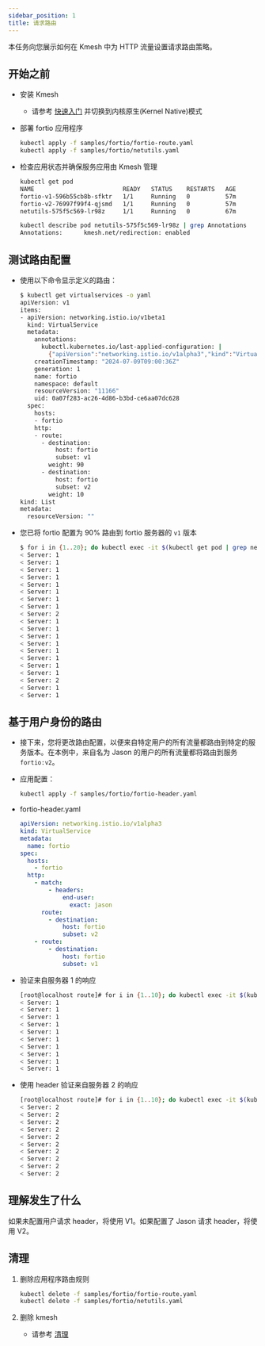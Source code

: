 ```yaml
---
sidebar_position: 1
title: 请求路由
---
```


本任务向您展示如何在 Kmesh 中为 HTTP 流量设置请求路由策略。

## 开始之前

- 安装 Kmesh

  - 请参考 [快速入门](/i18n/zh/docusaurus-plugin-content-docs/current/setup/quick-start.md) 并切换到内核原生(Kernel Native)模式

- 部署 fortio 应用程序

  ```bash
  kubectl apply -f samples/fortio/fortio-route.yaml
  kubectl apply -f samples/fortio/netutils.yaml
  ```

- 检查应用状态并确保服务应用由 Kmesh 管理

  ```bash
  kubectl get pod
  NAME                         READY   STATUS    RESTARTS   AGE
  fortio-v1-596b55cb8b-sfktr   1/1     Running   0          57m
  fortio-v2-76997f99f4-qjsmd   1/1     Running   0          57m
  netutils-575f5c569-lr98z     1/1     Running   0          67m

  kubectl describe pod netutils-575f5c569-lr98z | grep Annotations
  Annotations:      kmesh.net/redirection: enabled
  ```

## 测试路由配置

- 使用以下命令显示定义的路由：

  ```bash
  $ kubectl get virtualservices -o yaml
  apiVersion: v1
  items:
  - apiVersion: networking.istio.io/v1beta1
    kind: VirtualService
    metadata:
      annotations:
        kubectl.kubernetes.io/last-applied-configuration: |
          {"apiVersion":"networking.istio.io/v1alpha3","kind":"VirtualService","metadata":{"annotations":{},"name":"fortio","namespace":"default"},"spec":{"hosts":["fortio"],"http":[{"route":[{"destination":{"host":"fortio","subset":"v1"},"weight":90},{"destination":{"host":"fortio","subset":"v2"},"weight":10}]}]}}
      creationTimestamp: "2024-07-09T09:00:36Z"
      generation: 1
      name: fortio
      namespace: default
      resourceVersion: "11166"
      uid: 0a07f283-ac26-4d86-b3bd-ce6aa07dc628
    spec:
      hosts:
      - fortio
      http:
      - route:
        - destination:
            host: fortio
            subset: v1
          weight: 90
        - destination:
            host: fortio
            subset: v2
          weight: 10
  kind: List
  metadata:
    resourceVersion: ""
  ```

- 您已将 fortio 配置为 90% 路由到 fortio 服务器的 `v1` 版本

  ```bash
  $ for i in {1..20}; do kubectl exec -it $(kubectl get pod | grep netutils | awk '{print $1}') -- curl -v $(kubectl get svc -owide | grep fortio | awk '{print $3}'):80 | grep "Server:"; done
  < Server: 1
  < Server: 1
  < Server: 1
  < Server: 1
  < Server: 1
  < Server: 1
  < Server: 1
  < Server: 1
  < Server: 2
  < Server: 1
  < Server: 1
  < Server: 1
  < Server: 1
  < Server: 1
  < Server: 1
  < Server: 1
  < Server: 1
  < Server: 2
  < Server: 1
  < Server: 1
  ```

## 基于用户身份的路由

- 接下来，您将更改路由配置，以便来自特定用户的所有流量都路由到特定的服务版本。在本例中，来自名为 Jason 的用户的所有流量都将路由到服务 `fortio:v2`。

- 应用配置：

  ```bash
  kubectl apply -f samples/fortio/fortio-header.yaml
  ```

- fortio-header.yaml

  ```yaml
  apiVersion: networking.istio.io/v1alpha3
  kind: VirtualService
  metadata:
    name: fortio
  spec:
    hosts:
      - fortio
    http:
      - match:
          - headers:
              end-user:
                exact: jason
        route:
          - destination:
              host: fortio
              subset: v2
      - route:
          - destination:
              host: fortio
              subset: v1
  ```

- 验证来自服务器 1 的响应

  ```bash
  [root@localhost route]# for i in {1..10}; do kubectl exec -it $(kubectl get pod | grep netutils | awk '{print $1}') -- curl -v $(kubectl get svc -owide | grep fortio | awk '{print $3}'):80 | grep "Server:"; done
  < Server: 1
  < Server: 1
  < Server: 1
  < Server: 1
  < Server: 1
  < Server: 1
  < Server: 1
  < Server: 1
  < Server: 1
  < Server: 1
  ```

- 使用 header 验证来自服务器 2 的响应

  ```bash
  [root@localhost route]# for i in {1..10}; do kubectl exec -it $(kubectl get pod | grep netutils | awk '{print $1}') -- curl --header "end-user:jason" -v $(kubectl get svc -owide | grep fortio | awk '{print $3}'):80 | grep "Server:"; done
  < Server: 2
  < Server: 2
  < Server: 2
  < Server: 2
  < Server: 2
  < Server: 2
  < Server: 2
  < Server: 2
  < Server: 2
  < Server: 2
  ```

## 理解发生了什么

如果未配置用户请求 header，将使用 V1。如果配置了 Jason 请求 header，将使用 V2。

## 清理

1. 删除应用程序路由规则

   ```bash
   kubectl delete -f samples/fortio/fortio-route.yaml
   kubectl delete -f samples/fortio/netutils.yaml
   ```

2. 删除 kmesh

   - 请参考 [清理](/i18n/zh/docusaurus-plugin-content-docs/current/setup/quick-start.md#清理)
